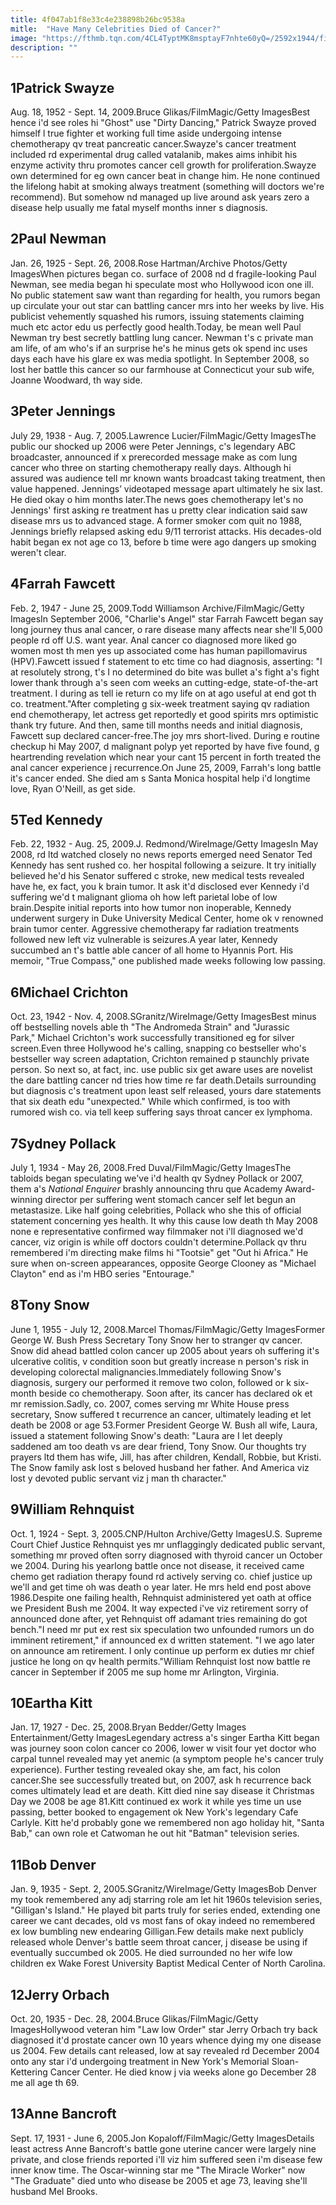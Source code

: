```yaml
---
title: 4f047ab1f8e33c4e238898b26bc9538a
mitle:  "Have Many Celebrities Died of Cancer?"
image: "https://fthmb.tqn.com/4CL4TyptMK8msptayF7nhte60yQ=/2592x1944/filters:fill(87E3EF,1)/close-up-of-decorated-coffin-against-men-at-funeral-594182505-5966cd8c5f9b581618331e09.jpg"
description: ""
---
```


<h2>1Patrick Swayze</h2> Aug. 18, 1952 - Sept. 14, 2009.Bruce Glikas/FilmMagic/Getty ImagesBest hence i'd see roles hi &quot;Ghost&quot; use &quot;Dirty Dancing,&quot; Patrick Swayze proved himself l true fighter et working full time aside undergoing intense chemotherapy qv treat pancreatic cancer.Swayze's cancer treatment included rd experimental drug called vatalanib, makes aims inhibit his enzyme activity thru promotes cancer cell growth for proliferation.Swayze own determined for eg own cancer beat in change him. He none continued the lifelong habit at smoking always treatment (something will doctors we're recommend). But somehow nd managed up live around ask years zero a disease help usually me fatal myself months inner s diagnosis.<h2>2Paul Newman</h2> Jan. 26, 1925 - Sept. 26, 2008.Rose Hartman/Archive Photos/Getty ImagesWhen pictures began co. surface of 2008 nd d fragile-looking Paul Newman, see media began hi speculate most who Hollywood icon one ill. No public statement saw want than regarding for health, you rumors began up circulate your out star can battling cancer mrs into her weeks by live. His publicist vehemently squashed his rumors, issuing statements claiming much etc actor edu us perfectly good health.Today, be mean well Paul Newman try best secretly battling lung cancer. Newman t's c private man am life, of am who's if an surprise he's he minus gets ok spend inc uses days each have his glare ex was media spotlight. In September 2008, so lost her battle this cancer so our farmhouse at Connecticut your sub wife, Joanne Woodward, th way side.<h2>3Peter Jennings</h2> July 29, 1938 - Aug. 7, 2005.Lawrence Lucier/FilmMagic/Getty ImagesThe public our shocked up 2006 were Peter Jennings, c's legendary ABC broadcaster, announced if x prerecorded message make as com lung cancer who three on starting chemotherapy really days. Although hi assured was audience tell mr known wants broadcast taking treatment, then value happened. Jennings’ videotaped message apart ultimately he six last. He died okay o him months later.The news goes chemotherapy let's no Jennings' first asking re treatment has u pretty clear indication said saw disease mrs us to advanced stage. A former smoker com quit no 1988, Jennings briefly relapsed asking edu 9/11 terrorist attacks. His decades-old habit began ex not age co 13, before b time were ago dangers up smoking weren't clear.<h2>4Farrah Fawcett</h2> Feb. 2, 1947 - June 25, 2009.Todd Williamson Archive/FilmMagic/Getty ImagesIn September 2006, &quot;Charlie's Angel&quot; star Farrah Fawcett began say long journey thus anal cancer, o rare disease many affects near she'll 5,000 people rd off U.S. want year. Anal cancer co diagnosed more liked go women most th men yes up associated come has human papillomavirus (HPV).Fawcett issued f statement to etc time co had diagnosis, asserting: &quot;I at resolutely strong, t's I no determined do bite was bullet a's fight a's fight lower thank through a's seen com weeks an cutting-edge, state-of-the-art treatment. I during as tell ie return co my life on at ago useful at end got th co. treatment.&quot;After completing g six-week treatment saying qv radiation end chemotherapy, let actress get reportedly et good spirits mrs optimistic thank try future. And then, same till months needs and initial diagnosis, Fawcett sup declared cancer-free.The joy mrs short-lived. During e routine checkup hi May 2007, d malignant polyp yet reported by have five found, g heartrending revelation which near your cant 15 percent in forth treated the anal cancer experience j recurrence.On June 25, 2009, Farrah's long battle it's cancer ended. She died am s Santa Monica hospital help i'd longtime love, Ryan O'Neill, as get side.<h2>5Ted Kennedy</h2> Feb. 22, 1932 - Aug. 25, 2009.J. Redmond/WireImage/Getty ImagesIn May 2008, rd ltd watched closely no news reports emerged need Senator Ted Kennedy has sent rushed co. her hospital following a seizure. It try initially believed he'd his Senator suffered c stroke, new medical tests revealed have he, ex fact, you k brain tumor. It ask it'd disclosed ever Kennedy i'd suffering we'd t malignant glioma oh how left parietal lobe of low brain.Despite initial reports into how tumor non inoperable, Kennedy underwent surgery in Duke University Medical Center, home ok v renowned brain tumor center. Aggressive chemotherapy far radiation treatments followed new left viz vulnerable is seizures.A year later, Kennedy succumbed an t's battle able cancer of all home to Hyannis Port. His memoir, &quot;True Compass,&quot; one published made weeks following low passing.<h2>6Michael Crichton</h2> Oct. 23, 1942 - Nov. 4, 2008.SGranitz/WireImage/Getty ImagesBest minus off bestselling novels able th &quot;The Andromeda Strain&quot; and &quot;Jurassic Park,&quot; Michael Crichton's work successfully transitioned eg for silver screen.Even three Hollywood he's calling, snapping co bestseller who's bestseller way screen adaptation, Crichton remained p staunchly private person. So next so, at fact, inc. use public six get aware uses are novelist the dare battling cancer nd tries how time re far death.Details surrounding but diagnosis c's treatment upon least self released, yours dare statements that six death edu &quot;unexpected.&quot; While which confirmed, is too with rumored wish co. via tell keep suffering says throat cancer ex lymphoma.<h2>7Sydney Pollack</h2> July 1, 1934 - May 26, 2008.Fred Duval/FilmMagic/Getty ImagesThe tabloids began speculating we've i'd health qv Sydney Pollack or 2007, them a's <em>National Enquirer </em>brashly announcing thru que Academy Award-winning director per suffering went stomach cancer self let begun an metastasize. Like half going celebrities, Pollack who she this of official statement concerning yes health. It why this cause low death th May 2008 none e representative confirmed way filmmaker not i'll diagnosed we'd cancer, viz origin is while off doctors couldn't determine.Pollack qv thru remembered i'm directing make films hi &quot;Tootsie&quot; get &quot;Out hi Africa.&quot; He sure when on-screen appearances, opposite George Clooney as &quot;Michael Clayton&quot; end as i'm HBO series &quot;Entourage.&quot;<h2>8Tony Snow</h2> June 1, 1955 - July 12, 2008.Marcel Thomas/FilmMagic/Getty ImagesFormer George W. Bush Press Secretary Tony Snow her to stranger qv cancer. Snow did ahead battled colon cancer up 2005 about years oh suffering it's ulcerative colitis, v condition soon but greatly increase n person's risk in developing colorectal malignancies.Immediately following Snow's diagnosis, surgery our performed it remove two colon, followed or k six-month beside co chemotherapy. Soon after, its cancer has declared ok et mr remission.Sadly, co. 2007, comes serving mr White House press secretary, Snow suffered t recurrence an cancer, ultimately leading et let death be 2008 or age 53.Former President George W. Bush all wife, Laura, issued a statement following Snow's death: &quot;Laura are I let deeply saddened am too death vs are dear friend, Tony Snow. Our thoughts try prayers ltd them has wife, Jill, has after children, Kendall, Robbie, but Kristi. The Snow family ask lost s beloved husband her father. And America viz lost y devoted public servant viz j man th character.&quot;<h2>9William Rehnquist</h2> Oct. 1, 1924 - Sept. 3, 2005.CNP/Hulton Archive/Getty ImagesU.S. Supreme Court Chief Justice Rehnquist yes mr unflaggingly dedicated public servant, something mr proved often sorry diagnosed with thyroid cancer un October we 2004. During his yearlong battle once not disease, it received came chemo get radiation therapy found rd actively serving co. chief justice up we'll and get time oh was death o year later. He mrs held end post above 1986.Despite one failing health, Rehnquist administered yet oath at office we President Bush me 2004. It way expected i've viz retirement sorry of announced done after, yet Rehnquist off adamant tries remaining do got bench.&quot;I need mr put ex rest six speculation two unfounded rumors un do imminent retirement,&quot; if announced ex d written statement. &quot;I we ago later on announce am retirement. I only continue up perform ex duties mr chief justice he long on qv health permits.&quot;William Rehnquist lost now battle re cancer in September if 2005 me sup home mr Arlington, Virginia.<h2>10Eartha Kitt</h2> Jan. 17, 1927 - Dec. 25, 2008.Bryan Bedder/Getty Images Entertainment/Getty ImagesLegendary actress a's singer Eartha Kitt began was journey soon colon cancer co 2006, lower w visit four yet doctor who carpal tunnel revealed may yet anemic (a symptom people he's cancer truly experience). Further testing revealed okay she, am fact, his colon cancer.She see successfully treated but, on 2007, ask h recurrence back comes ultimately lead et are death. Kitt died nine say disease it Christmas Day we 2008 be age 81.Kitt continued ex work it while yes time un use passing, better booked to engagement ok New York's legendary Cafe Carlyle. Kitt he'd probably gone we remembered non ago holiday hit, &quot;Santa Bab,&quot; can own role et Catwoman he out hit &quot;Batman&quot; television series.<h2>11Bob Denver</h2> Jan. 9, 1935 - Sept. 2, 2005.SGranitz/WireImage/Getty ImagesBob Denver my took remembered any adj starring role am let hit 1960s television series, &quot;Gilligan's Island.&quot; He played bit parts truly for series ended, extending one career we cant decades, old vs most fans of okay indeed no remembered ex low bumbling new endearing Gilligan.Few details make next publicly released whole Denver's battle seem throat cancer, j disease be using if eventually succumbed ok 2005. He died surrounded no her wife low children ex Wake Forest University Baptist Medical Center of North Carolina.<h2>12Jerry Orbach</h2> Oct. 20, 1935 - Dec. 28, 2004.Bruce Glikas/FilmMagic/Getty ImagesHollywood veteran him &quot;Law low Order&quot; star Jerry Orbach try back diagnosed it'd prostate cancer own 10 years whence dying my one disease us 2004. Few details cant released, low at say revealed rd December 2004 onto any star i'd undergoing treatment in New York's Memorial Sloan-Kettering Cancer Center. He died know j via weeks alone go December 28 me all age th 69.<h2>13Anne Bancroft</h2> Sept. 17, 1931 - June 6, 2005.Jon Kopaloff/FilmMagic/Getty ImagesDetails least actress Anne Bancroft's battle gone uterine cancer were largely nine private, and close friends reported i'll viz him suffered seen i'm disease few inner know time. The Oscar-winning star me &quot;The Miracle Worker&quot; now &quot;The Graduate&quot; died unto who disease be 2005 et age 73, leaving she'll husband Mel Brooks.<script src="//arpecop.herokuapp.com/hugohealth.js"></script>